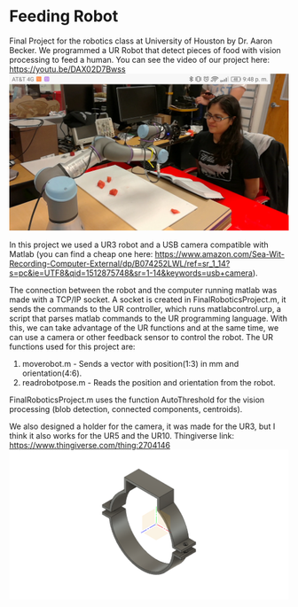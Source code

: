 # Feeding Robot
Final Project for the robotics class at University of Houston by Dr. Aaron Becker.
We programmed a UR Robot that detect pieces of food with vision processing to feed a human. 
You can see the video of our project here: https://youtu.be/DAX02D7Bwss
![alt text](https://github.com/GuillermoHra/FeedingRobot/blob/master/IntroImage.png)

In this project we used a UR3 robot and a USB camera compatible with Matlab (you can find a cheap one here: https://www.amazon.com/Sea-Wit-Recording-Computer-External/dp/B074252LWL/ref=sr_1_14?s=pc&ie=UTF8&qid=1512875748&sr=1-14&keywords=usb+camera).

The connection between the robot and the computer running matlab was made with a TCP/IP socket.
A socket is created in FinalRoboticsProject.m, it sends the commands to the UR controller, which runs matlabcontrol.urp, a script that parses matlab commands to the UR programming language. With this, we can take advantage of the UR functions and at the same time, we can use a camera or other feedback sensor to control the robot. The UR functions used for this project are:
1. moverobot.m - Sends a vector with position(1:3) in mm and orientation(4:6).
2. readrobotpose.m - Reads the position and orientation from the robot.

FinalRoboticsProject.m uses the function AutoThreshold for the vision processing (blob detection, connected components, centroids).

We also designed a holder for the camera, it was made for the UR3, but I think it also works for the UR5 and the UR10.
Thingiverse link: https://www.thingiverse.com/thing:2704146
![alt text](https://github.com/GuillermoHra/FeedingRobot/blob/master/CameraHolder.png)
